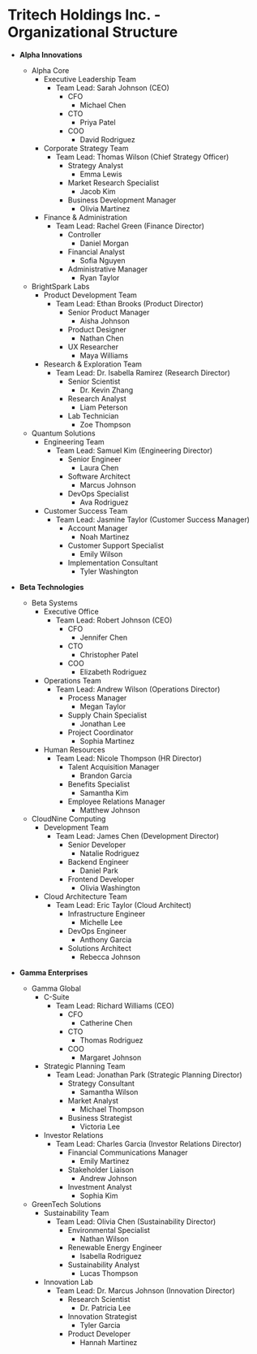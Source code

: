 # Tritech Holdings Inc. - Organizational Structure

* **Alpha Innovations**
  * Alpha Core
    * Executive Leadership Team
      * Team Lead: Sarah Johnson (CEO)
        * CFO
          * Michael Chen
        * CTO
          * Priya Patel
        * COO
          * David Rodriguez
    * Corporate Strategy Team
      * Team Lead: Thomas Wilson (Chief Strategy Officer)
        * Strategy Analyst
          * Emma Lewis
        * Market Research Specialist
          * Jacob Kim
        * Business Development Manager
          * Olivia Martinez
    * Finance & Administration
      * Team Lead: Rachel Green (Finance Director)
        * Controller
          * Daniel Morgan
        * Financial Analyst
          * Sofia Nguyen
        * Administrative Manager
          * Ryan Taylor
  * BrightSpark Labs
    * Product Development Team
      * Team Lead: Ethan Brooks (Product Director)
        * Senior Product Manager
          * Aisha Johnson
        * Product Designer
          * Nathan Chen
        * UX Researcher
          * Maya Williams
    * Research & Exploration Team
      * Team Lead: Dr. Isabella Ramirez (Research Director)
        * Senior Scientist
          * Dr. Kevin Zhang
        * Research Analyst
          * Liam Peterson
        * Lab Technician
          * Zoe Thompson
  * Quantum Solutions
    * Engineering Team
      * Team Lead: Samuel Kim (Engineering Director)
        * Senior Engineer
          * Laura Chen
        * Software Architect
          * Marcus Johnson
        * DevOps Specialist
          * Ava Rodriguez
    * Customer Success Team
      * Team Lead: Jasmine Taylor (Customer Success Manager)
        * Account Manager
          * Noah Martinez
        * Customer Support Specialist
          * Emily Wilson
        * Implementation Consultant
          * Tyler Washington

* **Beta Technologies**
  * Beta Systems
    * Executive Office
      * Team Lead: Robert Johnson (CEO)
        * CFO
          * Jennifer Chen
        * CTO
          * Christopher Patel
        * COO
          * Elizabeth Rodriguez
    * Operations Team
      * Team Lead: Andrew Wilson (Operations Director)
        * Process Manager
          * Megan Taylor
        * Supply Chain Specialist
          * Jonathan Lee
        * Project Coordinator
          * Sophia Martinez
    * Human Resources
      * Team Lead: Nicole Thompson (HR Director)
        * Talent Acquisition Manager
          * Brandon Garcia
        * Benefits Specialist
          * Samantha Kim
        * Employee Relations Manager
          * Matthew Johnson
  * CloudNine Computing
    * Development Team
      * Team Lead: James Chen (Development Director)
        * Senior Developer
          * Natalie Rodriguez
        * Backend Engineer
          * Daniel Park
        * Frontend Developer
          * Olivia Washington
    * Cloud Architecture Team
      * Team Lead: Eric Taylor (Cloud Architect)
        * Infrastructure Engineer
          * Michelle Lee
        * DevOps Engineer
          * Anthony Garcia
        * Solutions Architect
          * Rebecca Johnson

* **Gamma Enterprises**
  * Gamma Global
    * C-Suite
      * Team Lead: Richard Williams (CEO)
        * CFO
          * Catherine Chen
        * CTO
          * Thomas Rodriguez
        * COO
          * Margaret Johnson
    * Strategic Planning Team
      * Team Lead: Jonathan Park (Strategic Planning Director)
        * Strategy Consultant
          * Samantha Wilson
        * Market Analyst
          * Michael Thompson
        * Business Strategist
          * Victoria Lee
    * Investor Relations
      * Team Lead: Charles Garcia (Investor Relations Director)
        * Financial Communications Manager
          * Emily Martinez
        * Stakeholder Liaison
          * Andrew Johnson
        * Investment Analyst
          * Sophia Kim
  * GreenTech Solutions
    * Sustainability Team
      * Team Lead: Olivia Chen (Sustainability Director)
        * Environmental Specialist
          * Nathan Wilson
        * Renewable Energy Engineer
          * Isabella Rodriguez
        * Sustainability Analyst
          * Lucas Thompson
    * Innovation Lab
      * Team Lead: Dr. Marcus Johnson (Innovation Director)
        * Research Scientist
          * Dr. Patricia Lee
        * Innovation Strategist
          * Tyler Garcia
        * Product Developer
          * Hannah Martinez